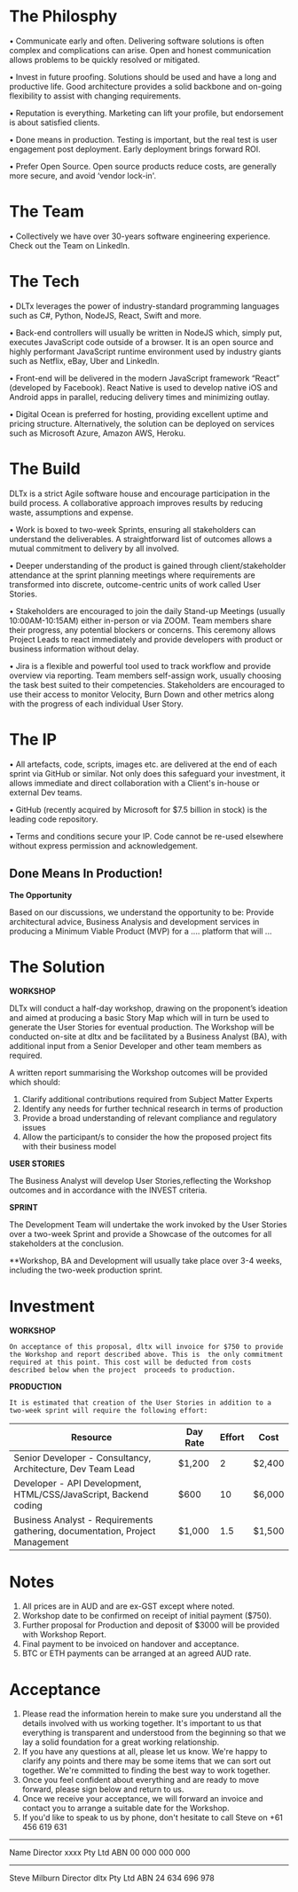 # The Philosphy

•	Communicate early and often. Delivering software solutions is often complex and complications can arise. Open and honest communication allows problems to be quickly resolved or mitigated.

•	Invest in future proofing. Solutions should be used and have a long and productive life. Good architecture provides a solid backbone and on-going flexibility to assist with changing requirements.

•	Reputation is everything. Marketing can lift your profile, but endorsement is about satisfied clients.

•	Done means in production. Testing is important, but the real test is user engagement post deployment. Early deployment brings forward ROI.

•	Prefer Open Source. Open source products reduce costs, are generally more secure, and avoid ‘vendor lock-in'.

# The Team

•	Collectively we have over 30-years software engineering experience. Check out the Team on LinkedIn.

# The Tech

• DLTx leverages the power of industry-standard programming languages such as C#, Python, NodeJS, React, Swift and more.

• Back-end controllers will usually be written in NodeJS which, simply put, executes JavaScript code outside of a browser.
It is an open source and highly performant JavaScript runtime environment used by industry giants such as Netflix, eBay,
Uber and LinkedIn.

• Front-end will be delivered in the modern JavaScript framework “React” (developed by Facebook). React Native is used to
develop native iOS and Android apps in parallel, reducing delivery times and minimizing outlay.

• Digital Ocean is preferred for hosting, providing excellent uptime and pricing structure. Alternatively, the solution can
be deployed on services such as Microsoft Azure, Amazon AWS, Heroku.

# The Build

DLTx is a strict Agile software house and encourage participation in the build process. A collaborative approach improves results by reducing waste, assumptions and expense.

•	Work is boxed to two-week Sprints, ensuring all stakeholders can understand the deliverables. A straightforward list of outcomes allows a mutual commitment to delivery by all involved.

•	Deeper understanding of the product is gained through client/stakeholder attendance at the sprint planning meetings where requirements are transformed into discrete, outcome-centric units of work called User Stories.

•	Stakeholders are encouraged to join the daily Stand-up Meetings (usually 10:00AM-10:15AM) either in-person or via ZOOM. Team members share their progress, any potential blockers or concerns. This ceremony allows Project Leads to react immediately and provide developers with product or business information without delay.

•	Jira is a flexible and powerful tool used to track workflow and provide overview via reporting. Team members self-assign work, usually choosing the task best suited to their competencies. Stakeholders are encouraged to use their access to monitor Velocity, Burn Down and other metrics along with the progress of each individual User Story.

# The IP

•	All artefacts, code, scripts, images etc. are delivered at the end of each sprint via GitHub or similar. Not only does this safeguard your investment, it allows immediate and direct collaboration with a Client's in-house or external Dev teams.

•	GitHub (recently acquired by Microsoft for $7.5 billion in stock) is the leading code repository.

•	Terms and conditions secure your IP. Code cannot be re-used elsewhere without express permission and acknowledgement.

## Done Means In Production!

**The Opportunity**

Based on our discussions, we understand the opportunity to be:
Provide architectural advice, Business Analysis and development services in producing a Minimum Viable Product (MVP) for a .... platform that will ...

# The Solution

**WORKSHOP**

DLTx will conduct a half-day workshop, drawing on the proponent’s ideation and aimed at producing a basic Story Map which will in turn be used to generate the User Stories for eventual production. The Workshop will be conducted on-site at dltx and be facilitated by a Business Analyst (BA), with additional input from a Senior Developer and other team members as required.

A written report summarising the Workshop outcomes will be provided which should: 

1.	Clarify additional contributions required from Subject Matter Experts
2.	Identify any needs for further technical research in terms of production
3.	Provide a broad understanding of relevant compliance and regulatory issues
4.	Allow the participant/s to consider the how the proposed project fits with their business model

**USER STORIES**

 The Business Analyst will develop User Stories,reflecting the Workshop outcomes and in accordance with the INVEST criteria.
 
 **SPRINT**
 
   The Development Team will undertake the work invoked by the User Stories over a two-week Sprint and provide a Showcase 
   of the outcomes for all stakeholders at the conclusion.


**Workshop, BA and Development will usually take place over 3-4 weeks, including the two-week production sprint.

# Investment

**WORKSHOP**

	On acceptance of this proposal, dltx will invoice for $750 to provide the Workshop and report described above. This is 	the only commitment required at this point. This cost will be deducted from costs described below when the project 	proceeds to production. 
  
**PRODUCTION**

	It is estimated that creation of the User Stories in addition to a two-week sprint will require the following effort:

| __Resource__ | __Day Rate__ | __Effort__ | __Cost__ |
|-------------|------------|------------|------------|
| Senior Developer - Consultancy, Architecture, Dev Team Lead        | $1,200    | 2  |$2,400 |
| Developer - API Development, HTML/CSS/JavaScript, Backend coding         | $600 | 10    | $6,000|
| Business Analyst - Requirements gathering, documentation, Project Management         | $1,000 | 1.5    | $1,500|


# Notes

1.	All prices are in AUD and are ex-GST except where noted.
2.	Workshop date to be confirmed on receipt of initial payment ($750).
3.	Further proposal for Production and deposit of $3000 will be provided with Workshop Report.
4.	Final payment to be invoiced on handover and acceptance.
5.	BTC or ETH payments can be arranged at an agreed AUD rate.

# Acceptance

1.	Please read the information herein to make sure you understand all the details involved with us working together. It's important to us that everything is transparent and understood from the beginning so that we lay a solid foundation for a great working relationship.
2.	If you have any questions at all, please let us know. We're happy to clarify any points and there may be some items that we can sort out together. We're committed to finding the best way to work together.
3.	Once you feel confident about everything and are ready to move forward, please sign below and return to us.
4.	Once we receive your acceptance, we will forward an invoice and contact you to arrange a suitable date for the Workshop.
5.	If you'd like to speak to us by phone, don't hesitate to call Steve on +61 456 619 631


______________________________________

Name 
Director
xxxx Pty Ltd
ABN 00 000 000 000

________________________________________

Steve Milburn
Director
dltx Pty Ltd
ABN 24 634 696 978

